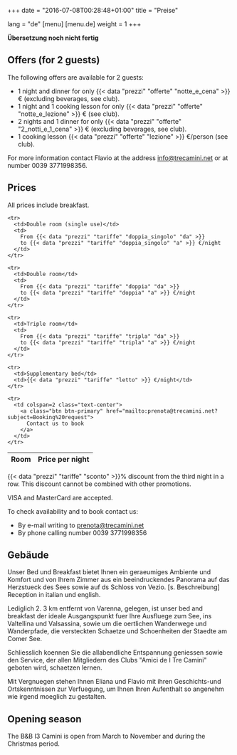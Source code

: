 +++
date = "2016-07-08T00:28:48+01:00"
title = "Preise"

lang = "de"
[menu]
  [menu.de]
    weight = 1
+++


<div class="alert alert-warning" role="alert">
  <b>Übersetzung noch nicht fertig</b>
</div>


Offers (for 2 guests)
---------------------
The following offers are available for 2 guests:

 * 1 night and dinner for only
   {{< data "prezzi" "offerte" "notte_e_cena" >}}
   € (excluding beverages, see club).
 * 1 night and 1 cooking lesson for only
   {{< data "prezzi" "offerte" "notte_e_lezione" >}} € (see club).
 * 2 nights and 1 dinner for only
   {{< data "prezzi" "offerte" "2_notti_e_1_cena" >}}
   € (excluding beverages, see club).
 * 1 cooking lesson
   {{< data "prezzi" "offerte" "lezione" >}}
   €/person (see club).

For more information contact Flavio at the address
[info@trecamini.net](mailto:info@trecamini.net) or at number 0039 3771998356.


Prices
------
All prices include breakfast.

<table class="table table-striped">
  <thead>
    <tr>
      <th>Room</th>
      <th>Price per night</th>
    </tr>
  </thead>
  <tbody>

    <tr>
      <td>Double room (single use)</td>
      <td>
        From {{< data "prezzi" "tariffe" "doppia_singolo" "da" >}}
        to {{< data "prezzi" "tariffe" "doppia_singolo" "a" >}} €/night
      </td>
    </tr>

    <tr>
      <td>Double room</td>
      <td>
        From {{< data "prezzi" "tariffe" "doppia" "da" >}}
        to {{< data "prezzi" "tariffe" "doppia" "a" >}} €/night
      </td>
    </tr>

    <tr>
      <td>Triple room</td>
      <td>
        From {{< data "prezzi" "tariffe" "tripla" "da" >}}
        to {{< data "prezzi" "tariffe" "tripla" "a" >}} €/night
      </td>
    </tr>

    <tr>
      <td>Supplementary bed</td>
      <td>{{< data "prezzi" "tariffe" "letto" >}} €/night</td>
    </tr>

    <tr>
      <td colspan=2 class="text-center">
        <a class="btn btn-primary" href="mailto:prenota@trecamini.net?subject=Booking%20request">
          Contact us to book
        </a>
      </td>
    </tr>

  </tbody>
</table>

{{< data "prezzi" "tariffe" "sconto" >}}% discount from the third night in a row.
This discount cannot be combined with other promotions.

VISA and MasterCard are accepted.

To check availability and to book contact us:

  * By e-mail writing to [prenota@trecamini.net](mailto:prenota@trecamini.net?subject=Booking%20request)
  * By phone calling number 0039 3771998356


Gebäude
-------
Unser Bed und Breakfast bietet Ihnen ein geraeumiges Ambiente und Komfort und
von Ihrem Zimmer aus ein beeindruckendes Panorama auf das Herzstueck des Sees
sowie auf ds Schloss von Vezio. [s. Beschreibung] Reception in italian und
english.

Lediglich 2. 3 km entfernt von Varenna, gelegen, ist unser bed and breakfast
der ideale Ausgangspunkt fuer Ihre Ausfluege zum See, ins Valtellina und
Valsassina, sowie um die oertlichen Wanderwege und Wanderpfade, die
versteckten Schaetze und Schoenheiten der Staedte am Comer See.

Schliesslich koennen Sie die allabendliche Entspannung geniessen sowie den
Service, der allen Mitgliedern des Clubs "Amici de I Tre Camini"
geboten wird, schaetzen lernen. 

Mit Vergnuegen stehen Ihnen Eliana und Flavio mit ihren Geschichts-und
Ortskenntnissen zur Verfuegung, um Ihnen Ihren Aufenthalt so angenehm
wie irgend moeglich zu gestalten.


Opening season
--------------
The B&B I3 Camini is open from March to November and during the Christmas period.
